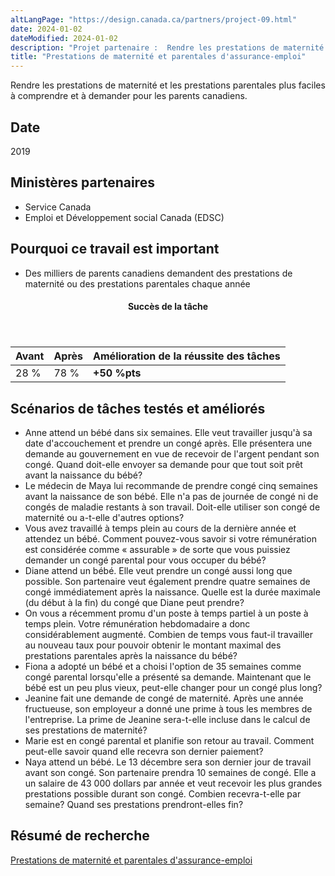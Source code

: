 ```yaml
---
altLangPage: "https://design.canada.ca/partners/project-09.html"
date: 2024-01-02
dateModified: 2024-01-02
description: "Projet partenaire :  Rendre les prestations de maternité et les prestations parentales plus faciles à comprendre et à demander pour les parents canadiens."
title: "Prestations de maternité et parentales d'assurance-emploi"
---
```

<p>Rendre les prestations de maternité et les prestations parentales plus faciles à comprendre et à demander pour les parents canadiens.</p>
<h2>Date</h2>
<p>2019</p>
<h2>Ministères partenaires</h2>
<ul>
  <li>Service Canada</li>
  <li>Emploi et Développement social Canada (EDSC)</li>
</ul>
<h2>Pourquoi ce travail est important</h2>
<ul>
  <li>Des milliers de parents canadiens demandent des prestations de maternité ou des prestations parentales chaque année</li>
</ul>
<div class="row mrgn-tp-lg mrgn-bttm-lg">
  <div class="col-md-8">
    <div class="panel panel-success">
      <header class="panel-heading">
        <h4 class="panel-title text-center">Succès de la tâche</h4>
      </header>
      <table class="table">
        <thead>
          <tr style="">
            <th scope="col" class="col-md-3">Avant</th>
            <th scope="col" class="col-md-3">Après</th>
            <th scope="col" class="col-md-6">Amélioration de la réussite des tâches</th>
          </tr>
        </thead>
        <tbody>
          <tr>
            <td class="table-smnum">28&nbsp;%</td>
            <td class="table-smnum">78&nbsp;%</td>
            <td class="table-smnum"><span class="text-success"><strong>+50&nbsp;%pts</strong></span></td>
          </tr>
        </tbody>
      </table>
    </div>
  </div>
</div>
<h2>Scénarios de tâches testés et améliorés</h2>
<ul class="lst-spcd">
  <li>Anne attend un bébé dans six semaines. Elle veut travailler jusqu'à sa date d'accouchement et prendre un congé après. Elle présentera une demande au gouvernement en vue de recevoir de l'argent pendant son congé. Quand doit-elle envoyer sa demande pour que tout soit prêt avant la naissance du bébé?</li>
  <li>Le médecin de Maya lui recommande de prendre congé cinq semaines avant la naissance de son bébé. Elle n'a pas de journée de congé ni de congés de maladie restants à son travail. Doit-elle utiliser son congé de maternité ou a-t-elle d'autres options?</li>
  <li>Vous avez travaillé à temps plein au cours de la dernière année et attendez un bébé. Comment pouvez-vous savoir si votre rémunération est considérée comme « assurable » de sorte que vous puissiez demander un congé parental pour vous occuper du bébé?</li>
  <li>Diane attend un bébé. Elle veut prendre un congé aussi long que possible. Son partenaire veut également prendre quatre semaines de congé immédiatement après la naissance. Quelle est la durée maximale (du début à la fin) du congé que Diane peut prendre?</li>
  <li>On vous a récemment promu d'un poste à temps partiel à un poste à temps plein. Votre rémunération hebdomadaire a donc considérablement augmenté. Combien de temps vous faut-il travailler au nouveau taux pour pouvoir obtenir le montant maximal des prestations parentales après la naissance du 
bébé?</li>
  <li>Fiona a adopté un bébé et a choisi l'option de 35 semaines comme congé parental lorsqu'elle a présenté sa demande. Maintenant que le bébé est un peu plus vieux, peut-elle changer pour un congé plus long?</li>
  <li>Jeanine fait une demande de congé de maternité. Après une année fructueuse, son employeur a donné une prime à tous les membres de l'entreprise. La prime de Jeanine sera-t-elle incluse dans le calcul de ses prestations de maternité?</li>
  <li>Marie est en congé parental et planifie son retour au travail. Comment peut-elle savoir quand elle recevra son dernier paiement?</li>
  <li>Naya attend un bébé. Le 13 décembre sera son dernier jour de travail avant son congé. Son partenaire prendra 10 semaines de congé. Elle a un salaire de 43 000 dollars par année et veut recevoir les plus grandes prestations possible durant son congé. Combien recevra-t-elle par semaine? Quand ses prestations prendront-elles fin?</li>
</ul>
<h2>Résumé de recherche</h2>
<p><a href="https://conception.canada.ca/resumes-recherche/maternite-parentales-resume-recherche.html">Prestations de maternité et parentales d'assurance-emploi</a></p>